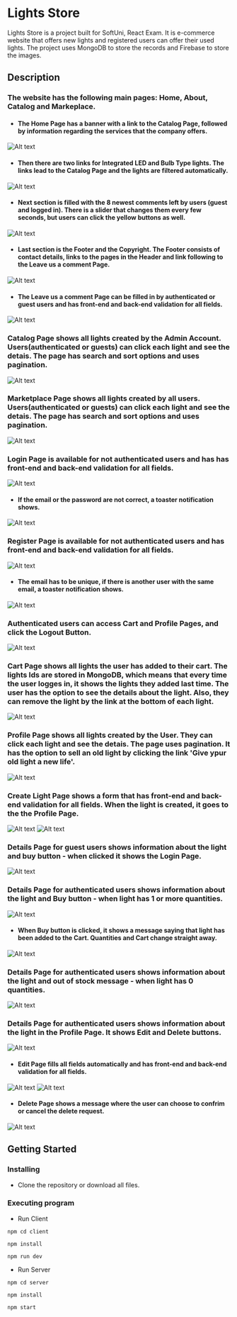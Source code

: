 # Lights Store

Lights Store is a project built for SoftUni, React Exam. It is e-commerce website that offers new lights and registered users can offer their used lights. The project uses MongoDB to store the records and Firebase to store the images.

## Description

### The website has the following main pages: Home, About, Catalog and Markeplace. 
* #### The Home Page has a banner with a link to the Catalog Page, followed by information regarding the services that the company offers. 
![Alt text](images-readme/home-services.png)

* #### Then there are two links for Integrated LED and Bulb Type lights. The links lead to the Catalog Page and the lights are filtered automatically. 
![Alt text](images-readme/our-lights.png)

* #### Next section is filled with the 8 newest comments left by users (guest and logged in). There is a slider that changes them every few seconds, but users can click the yellow buttons as well.
![Alt text](images-readme/comments.png)

* #### Last section is the Footer and the Copyright. The Footer consists of contact details, links to the pages in the Header and link following to the Leave us a comment Page.
![Alt text](images-readme/footer-copyright.png)

* #### The Leave us a comment Page can be filled in by authenticated or guest users and has front-end and back-end validation for all fields. 
![Alt text](images-readme/leave-us-comment.png)


### Catalog Page shows all lights created by the Admin Account. Users(authenticated or guests) can click each light and see the detais. The page has search and sort options and uses pagination.
![Alt text](images-readme/catalog.png)

### Marketplace Page shows all lights created by all users. Users(authenticated or guests) can click each light and see the detais. The page has search and sort options and uses pagination.
![Alt text](images-readme/marketplace.png)

### Login Page is available for not authenticated users and has has front-end and back-end validation for all fields.
![Alt text](images-readme/login.png)

* #### If the email or the password are not correct, a toaster notification shows.
![Alt text](images-readme/login-wrong.png)

### Register Page is available for not authenticated users and has front-end and back-end validation for all fields. 
![Alt text](images-readme/register.png)

* #### The email has to be unique, if there is another user with the same email, a toaster notification shows.
![Alt text](images-readme/register-wrong.png)
 
 ### Authenticated users can access Cart and Profile Pages, and click the Logout Button.
![Alt text](images-readme/nav-authenticated.png)

### Cart Page shows all lights the user has added to their cart. The lights Ids are stored in MongoDB, which means that every time the user logges in, it shows the lights they added last time. The user has the option to see the details about the light. Also, they can remove the light by the link at the bottom of each light.
![Alt text](images-readme/cart.png)

### Profile Page shows all lights created by the User. They can click each light and see the detais. The page uses pagination. It has the option to sell an old light by clicking the link 'Give ypur old light a new life'.
![Alt text](images-readme/profile.png)

### Create Light Page shows a form that has front-end and back-end validation for all fields. When the light is created, it goes to the the Profile Page.
![Alt text](images-readme/create-light-1.png)
![Alt text](images-readme/create-light-2.png)

### Details Page for guest users shows information about the light and buy button - when clicked it shows the Login Page.
![Alt text](images-readme/details-guest.png)

### Details Page for authenticated users shows information about the light and Buy button - when light has 1 or more quantities.
![Alt text](images-readme/details-authenticated.png)

* ####  When Buy button is clicked, it shows a message saying that light has been added to the Cart. Quantities and Cart change straight away. 
![Alt text](images-readme/details-in-stock.png)

### Details Page for authenticated users shows information about the light and out of stock message - when light has 0 quantities.
![Alt text](images-readme/details-no-stock.png)

### Details Page for authenticated users shows information about the light in the Profile Page. It shows Edit and Delete buttons.
![Alt text](images-readme/details-profile.png)

* #### Edit Page fills all fields automatically and has front-end and back-end validation for all fields.
![Alt text](images-readme/edit-1.png)
![Alt text](images-readme/edit-2.png)

* #### Delete Page shows a message where the user can choose to confrim or cancel the delete request.
![Alt text](images-readme/delete.png)

## Getting Started

### Installing

* Clone the repository or download all files.

### Executing program
* Run Client
```
npm cd client
```
```
npm install
```
```
npm run dev
```

* Run Server
```
npm cd server
```
```
npm install
```
```
npm start
```
